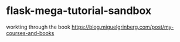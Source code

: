 # flask-mega-tutorial-sandbox
workting through the book https://blog.miguelgrinberg.com/post/my-courses-and-books
